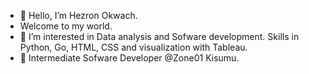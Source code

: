 - 👋 Hello, I’m Hezron Okwach.
- Welcome to my world.
- 👀 I’m interested in Data analysis and Sofware development. Skills in Python, Go, HTML, CSS and visualization with Tableau.
- 🌱 Intermediate Sofware Developer @Zone01 Kisumu.

<!---
hezronokwach/hezronokwach is a ✨ special ✨ repository because its `README.md` (this file) appears on your GitHub profile.
You can click the Preview link to take a look at your changes.
--->
